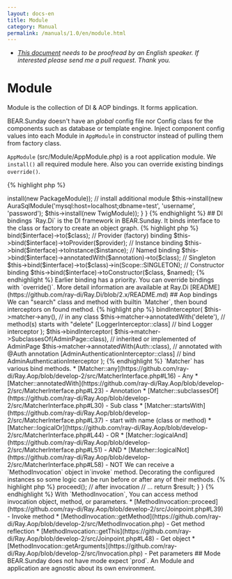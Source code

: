 ```yaml
---
layout: docs-en
title: Module
category: Manual
permalink: /manuals/1.0/en/module.html
---
```


 * *[This document](https://github.com/bearsunday/bearsunday.github.io/blob/master/manuals/1.0/en/module.md) needs to be proofread by an English speaker. If interested please send me a pull request. Thank you.*


# Module

Module is the collection of DI & AOP bindings. It forms application.

BEAR.Sunday doesn't have an *global* config file nor Config class for the components such as database or template engine.
Inject component config values into each Module in `AppModule` in constructor instead of pulling them from factory class. 

`AppModule` (src/Module/AppModule.php) is a root application module. We `install()` all required module here.
Also you can override existing bindings `override()`.

{% highlight php %}
<?php
class AppModule extends AbstractModule
{
    /**
     * {@inheritdoc}
     */
    protected function configure()
    {
        // install basic module
        $this->install(new PackageModule));
        // install additional module
        $this->install(new AuraSqlModule('mysql:host=localhost;dbname=test', 'username', 'password');
        $this->install(new TwigModule));
    }
}
{% endhighlight %}

## DI bindings

`Ray.Di` is the DI framework in BEAR.Sunday. It binds interface to the class or factory to create an object graph.

{% highlight php %}
<?php
// Class binding
$this->bind($interface)->to($class);
// Provider (factory) binding
$this->bind($interface)->toProvider($provider);
// Instance binding
$this->bind($interface)->toInstance($instance);
// Named binding
$this->bind($interface)->annotatedWith($annotation)->to($class);
// Singleton
$this->bind($interface)->to($class)->in(Scope::SINGLETON);
// Constructor binding
$this->bind($interface)->toConstructor($class, $named);
{% endhighlight %}

Earlier binding has a priority. You can override bindings with `override()`.
More detail information are available at Ray.Di [README](https://github.com/ray-di/Ray.Di/blob/2.x/README.md)

## Aop bindings

We can "search" class and method with builtin `Matcher`, then bound interceptors on found method.

{% highlight php %}
<?php
$this->bindInterceptor(
    $this->matcher->any(),                   // in any class
    $this->matcher->annotatedWith('delete'), // method(s) starts with "delete"
    [LoggerInterceptor::class]               // bind Logger interceptor
);

$this->bindInterceptor(
    $this->matcher->SubclassesOf(AdminPage::class),  // inherited or implemented of AdminPage
    $this->matcher->annotatedWith(Auth::class),      // annotated with @Auth annotation
    [AdminAuthenticationInterceptor::class]          // bind AdminAuthenticationInterceptor
);
{% endhighlight %}

`Matcher` has various bind methods.

 * [Matcher::any](https://github.com/ray-di/Ray.Aop/blob/develop-2/src/MatcherInterface.php#L16) - Any
 * [Matcher::annotatedWith](https://github.com/ray-di/Ray.Aop/blob/develop-2/src/MatcherInterface.php#L23) - Annotation
 * [Matcher::subclassesOf](https://github.com/ray-di/Ray.Aop/blob/develop-2/src/MatcherInterface.php#L30) - Sub class
 * [Matcher::startsWith](https://github.com/ray-di/Ray.Aop/blob/develop-2/src/MatcherInterface.php#L37) - start with name (class or method)
 * [Matcher::logicalOr](https://github.com/ray-di/Ray.Aop/blob/develop-2/src/MatcherInterface.php#L44) - OR
 * [Matcher::logicalAnd](https://github.com/ray-di/Ray.Aop/blob/develop-2/src/MatcherInterface.php#L51) - AND
 * [Matcher::logicalNot](https://github.com/ray-di/Ray.Aop/blob/develop-2/src/MatcherInterface.php#L58) - NOT

We can receive a `MethodInvocation` object in`invoke` method. Decorating the configured instances so some logic can be run before or after any of their methods.

{% highlight php %}
<?php
class MyInterceptor implements MethodInterceptor
{
    public function invoke(MethodInvocation $invocation)
    {
        // before invocation
        // ...
        
        //  method invocation
        $result = $invocation->proceed();
        
        //  after invocation
        // ...
        
        return $result; 
    }
}
{% endhighlight %}

With `MethodInvocation`, You can access method invocation object, method, or parameters.

 * [MethodInvocation::proceed](https://github.com/ray-di/Ray.Aop/blob/develop-2/src/Joinpoint.php#L39) - Invoke method
 * [MethodInvocation::getMethod](https://github.com/ray-di/Ray.Aop/blob/develop-2/src/MethodInvocation.php) -  Get method reflection
 * [MethodInvocation::getThis](https://github.com/ray-di/Ray.Aop/blob/develop-2/src/Joinpoint.php#L48) - Get object
 * [MethodInvocation::getArguments](https://github.com/ray-di/Ray.Aop/blob/develop-2/src/Invocation.php) - Pet parameters
 
## Mode

BEAR.Sunday does not have mode expect `prod`.
An Module and application are agnostic about its own environment.
